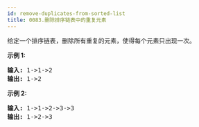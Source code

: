 ```yaml
---
id: remove-duplicates-from-sorted-list
title: 0083.删除排序链表中的重复元素
---
```

给定一个排序链表，删除所有重复的元素，使得每个元素只出现一次。

**示例 1:**


<pre><strong>输入:</strong> 1-&gt;1-&gt;2<br/><strong>输出:</strong> 1-&gt;2<br/></pre>

**示例 2:**


<pre><strong>输入:</strong> 1-&gt;1-&gt;2-&gt;3-&gt;3<br/><strong>输出:</strong> 1-&gt;2-&gt;3</pre>

